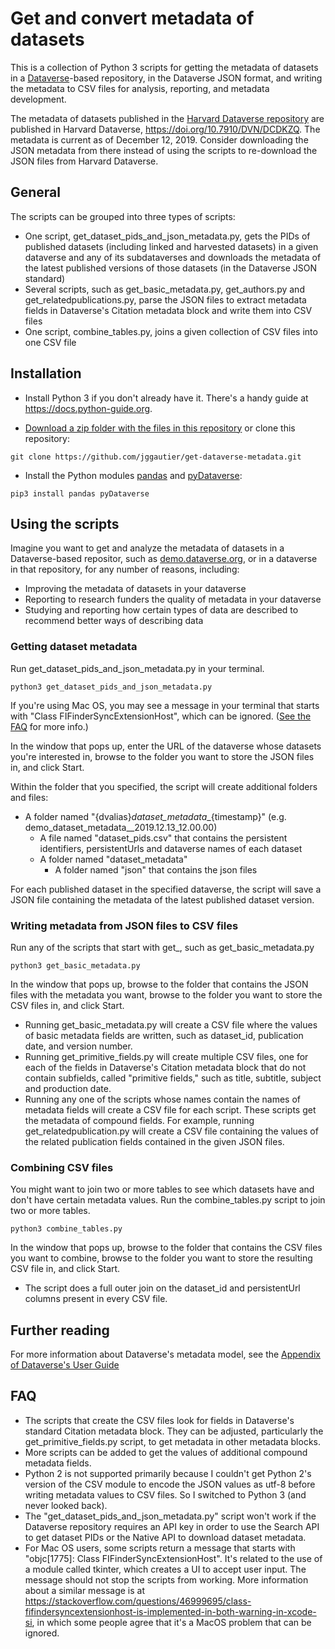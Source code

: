 # Get and convert metadata of datasets
This is a collection of Python 3 scripts for getting the metadata of datasets in a [Dataverse](https://dataverse.org/)-based repository, in the Dataverse JSON format, and writing the metadata to CSV files for analysis, reporting, and metadata development.

The metadata of datasets published in the [Harvard Dataverse repository](https://dataverse.harvard.edu) are published in Harvard Dataverse, https://doi.org/10.7910/DVN/DCDKZQ. The metadata is current as of December 12, 2019. Consider downloading the JSON metadata from there instead of using the scripts to re-download the JSON files from Harvard Dataverse.

## General
The scripts can be grouped into three types of scripts:
 * One script, get_dataset_pids_and_json_metadata.py, gets the PIDs of published datasets (including linked and harvested datasets) in a given dataverse and any of its subdataverses and downloads the metadata of the latest published versions of those datasets (in the Dataverse JSON standard)
 * Several scripts, such as get_basic_metadata.py, get_authors.py and get_relatedpublications.py, parse the JSON files to extract metadata fields in Dataverse's Citation metadata block and write them into CSV files
 * One script, combine_tables.py, joins a given collection of CSV files into one CSV file

## Installation
 * Install Python 3 if you don't already have it. There's a handy guide at https://docs.python-guide.org.
 
 * [Download a zip folder with the files in this repository](https://github.com/jggautier/get-dataverse-metadata/archive/master.zip) or clone this repository:

```
git clone https://github.com/jggautier/get-dataverse-metadata.git
```

 * Install the Python modules [pandas](https://pandas.pydata.org/about.html) and [pyDataverse](https://pydataverse.readthedocs.io/en/latest/index.html):
```
pip3 install pandas pyDataverse
```

## Using the scripts
Imagine you want to get and analyze the metadata of datasets in a Dataverse-based repositor, such as [demo.dataverse.org](https://demo.dataverse.org/), or in a dataverse in that repository, for any number of reasons, including:
 * Improving the metadata of datasets in your dataverse
 * Reporting to research funders the quality of metadata in your dataverse
 * Studying and reporting how certain types of data are described to recommend better ways of describing data

### Getting dataset metadata
Run get_dataset_pids_and_json_metadata.py in your terminal.

```
python3 get_dataset_pids_and_json_metadata.py
```

If you're using Mac OS, you may see a message in your terminal that starts with "Class FIFinderSyncExtensionHost", which can be ignored. ([See the FAQ](https://github.com/jggautier/get-dataverse-metadata/tree/tkinter-gui#faq) for more info.)

In the window that pops up, enter the URL of the dataverse whose datasets you're interested in, browse to the folder you want to store the JSON files in, and click Start.

Within the folder that you specified, the script will create additional folders and files:
 * A folder named "{dvalias}_dataset_metadata__{timestamp}" (e.g. demo_dataset_metadata__2019.12.13_12.00.00)
    * A file named "dataset_pids.csv" that contains the persistent identifiers, persistentUrls and dataverse names of each dataset
    * A folder named "dataset_metadata"
      * A folder named "json" that contains the json files

For each published dataset in the specified dataverse, the script will save a JSON file containing the metadata of the latest published dataset version.

### Writing metadata from JSON files to CSV files
Run any of the scripts that start with get_, such as get_basic_metadata.py

```
python3 get_basic_metadata.py
```

In the window that pops up, browse to the folder that contains the JSON files with the metadata you want, browse to the folder you want to store the CSV files in, and click Start.

 * Running get_basic_metadata.py will create a CSV file where the values of basic metadata fields are written, such as dataset_id, publication date, and version number.
 * Running get_primitive_fields.py will create multiple CSV files, one for each of the fields in Dataverse's Citation metadata block that do not contain subfields, called "primitive fields," such as title, subtitle, subject and production date.
 * Running any one of the scripts whose names contain the names of metadata fields will create a CSV file for each script. These scripts get the metadata of compound fields. For example, running get_relatedpublication.py will create a CSV file containing the values of the related publication fields contained in the given JSON files.

### Combining CSV files
You might want to join two or more tables to see which datasets have and don't have certain metadata values. Run the combine_tables.py script to join two or more tables.

```
python3 combine_tables.py
```

In the window that pops up, browse to the folder that contains the CSV files you want to combine, browse to the folder you want to store the resulting CSV file in, and click Start.

 * The script does a full outer join on the dataset_id and persistentUrl columns present in every CSV file.

## Further reading
For more information about Dataverse's metadata model, see the [Appendix of Dataverse's User Guide](http://guides.dataverse.org/en/latest/user/appendix.html) 

## FAQ
 * The scripts that create the CSV files look for fields in Dataverse's standard Citation metadata block. They can be adjusted, particularly the get_primitive_fields.py script, to get metadata in other metadata blocks.
 * More scripts can be added to get the values of additional compound metadata fields.
 * Python 2 is not supported primarily because I couldn't get Python 2's version of the CSV module to encode the JSON values as utf-8 before writing metadata values to CSV files. So I switched to Python 3 (and never looked back).
 * The "get_dataset_pids_and_json_metadata.py" script won't work if the Dataverse repository requires an API key in order to use the Search API to get dataset PIDs or the Native API to download dataset metadata.
 * For Mac OS users, some scripts return a message that starts with "objc[1775]: Class FIFinderSyncExtensionHost". It's related to the use of a module called tkinter, which creates a UI to accept user input. The message should not stop the scripts from working. More information about a similar message is at https://stackoverflow.com/questions/46999695/class-fifindersyncextensionhost-is-implemented-in-both-warning-in-xcode-si, in which some people agree that it's a MacOS problem that can be ignored.

